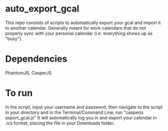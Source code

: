 # auto_export_gcal
This repo consists of scripts to automatically export your gcal and import it to another calendar. Generally meant for work calendars that do not properly sync with your personal calendar (i.e. everything shows up as "busy").

# Dependencies
PhantomJS, CasperJS

# To run
In the script, input your username and password, then navigate to the script in your directory and in the Terminal/Command Line, run "casperjs export_gcal.js"
It will automatically log you in and export your calendar in .ics format, placing the file in your Downloads folder.
